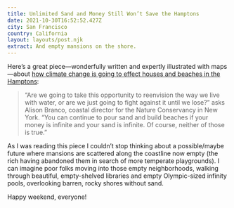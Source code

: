```yaml
---
title: Unlimited Sand and Money Still Won’t Save the Hamptons
date: 2021-10-30T16:52:52.427Z
city: San Francisco
country: California
layout: layouts/post.njk
extract: And empty mansions on the shore.
---
```


Here’s a great piece—wonderfully written and expertly illustrated with maps—about [how climate change is going to effect houses and beaches in the Hamptons](https://www.bloomberg.com/graphics/2021-hamptons-real-estate-beach-climate-proofing):

> “Are we going to take this opportunity to reenvision the way we live with water, or are we just going to fight against it until we lose?” asks Alison Branco, coastal director for the Nature Conservancy in New York. “You can continue to pour sand and build beaches if your money is infinite and your sand is infinite. Of course, ­neither of those is true.”

As I was reading this piece I couldn’t stop thinking about a possible/maybe future where mansions are scattered along the coastline now empty (the rich having abandoned them in search of more temperate playgrounds). I can imagine poor folks moving into those empty neighborhoods, walking through beautiful, empty-shelved libraries and empty Olympic-sized infinity pools, overlooking barren, rocky shores without sand.

Happy weekend, everyone!
